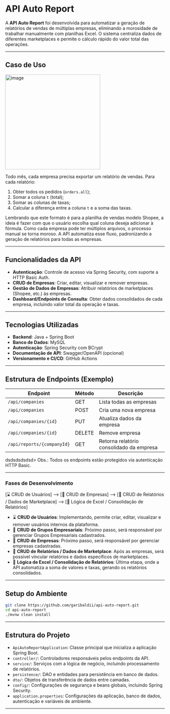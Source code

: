 # API Auto Report

A **API Auto Report** foi desenvolvida para automatizar a geração de relatórios de vendas de múltiplas empresas, eliminando a morosidade de trabalhar manualmente com planilhas Excel. O sistema centraliza dados de diferentes marketplaces e permite o cálculo rápido do valor total das operações.

---

## Caso de Uso

<img width="300" height="300" alt="image" src="https://github.com/user-attachments/assets/e1079c1b-edc5-43e3-9eda-106c32b53159" />

Todo mês, cada empresa precisa exportar um relatório de vendas. Para cada relatório:

1. Obter todos os pedidos (`orders.all`);
2. Somar a coluna `t` (total);
3. Somar as colunas de taxas;
4. Calcular a diferença entre a coluna `t` e a soma das taxas.

Lembrando que este formato é para a planilha de vendas modelo Shopee, a ideia é fazer com que o usuário escolha qual coluna deseja adicionar à fórmula.
Como cada empresa pode ter múltiplos arquivos, o processo manual se torna moroso. A API automatiza esse fluxo, padronizando a geração de relatórios para todas as empresas.

---

## Funcionalidades da API

- **Autenticação**: Controle de acesso via Spring Security, com suporte a HTTP Basic Auth.
- **CRUD de Empresas**: Criar, editar, visualizar e remover empresas.
- **Gestão de Dados de Empresas**: Atribuir relatórios de marketplaces (Shopee, etc.) às empresas.
- **Dashboard/Endpoints de Consulta**: Obter dados consolidados de cada empresa, incluindo valor total da operação e taxas.

---

## Tecnologias Utilizadas

- **Backend**: Java + Spring Boot
- **Banco de Dados**: MySQL 
- **Autenticação**: Spring Security com BCrypt
- **Documentação de API**: Swagger/OpenAPI (opcional)
- **Versionamento e CI/CD**: GitHub Actions

---


## Estrutura de Endpoints (Exemplo)

| Endpoint | Método | Descrição |
|----------|--------|-----------|
| `/api/companies` | GET | Lista todas as empresas |
| `/api/companies` | POST | Cria uma nova empresa |
| `/api/companies/{id}` | PUT | Atualiza dados da empresa |
| `/api/companies/{id}` | DELETE | Remove empresa |
| `/api/reports/{companyId}` | GET | Retorna relatório consolidado da empresa |
dsdsdsdsdsd> Obs.: Todos os endpoints estão protegidos via autenticação HTTP Basic.

---

### Fases de Desenvolvimento
[⌛ CRUD de Usuários] --> [🔲 CRUD de Empresas] --> [🔲 CRUD de Relatórios / Dados de Marketplace] --> [🔲 Lógica de Excel / Consolidação de Relatórios]
- ⌛ **CRUD de Usuários**: Implementando, permite criar, editar, visualizar e remover usuários internos da plataforma.
- 🔲 **CRUD de Grupos Empresariais**: Próximo passo, será responsável por gerenciar Grupos Empresariais cadastrados.
- 🔲 **CRUD de Empresas**: Próximo passo, será responsável por gerenciar empresas cadastradas.
- 🔲 **CRUD de Relatórios / Dados de Marketplace**: Após as empresas, será possível vincular relatórios e dados específicos de marketplaces.
- 🔲 **Lógica de Excel / Consolidação de Relatórios**: Última etapa, onde a API automatiza a soma de valores e taxas, gerando os relatórios consolidados.

---

## Setup do Ambiente

```bash
git clone https://github.com/garibaldii/api-auto-report.git
cd api-auto-report
./mvnw clean install
```
---

## Estrutura do Projeto

- `ApiAutoReportApplication`: Classe principal que inicializa a aplicação Spring Boot.
- `controller/`: Controladores responsáveis pelos endpoints da API.
- `service/`: Serviços com a lógica de negócio, incluindo processamento de relatórios.
- `persistence/`: DAO e entidades para persistência em banco de dados.
- `dto/`: Objetos de transferência de dados entre camadas.
- `config/`: Configurações de segurança e beans globais, incluindo Spring Security.
- `application.properties`: Configurações da aplicação, banco de dados, autenticação e variáveis de ambiente. 

---





